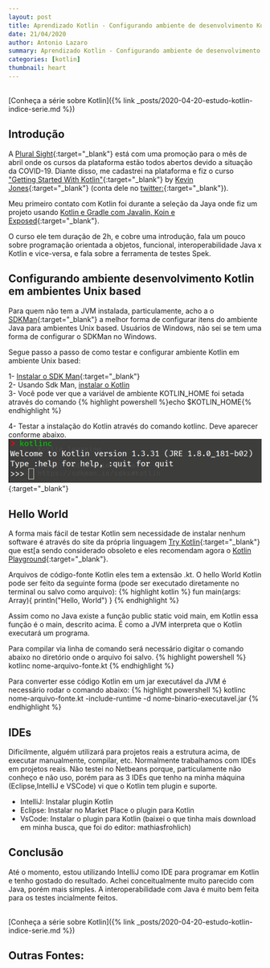 ```yaml
---
layout: post
title: Aprendizado Kotlin - Configurando ambiente de desenvolvimento Kotlin
date: 21/04/2020
author: Antonio Lazaro
summary: Aprendizado Kotlin - Configurando ambiente de desenvolvimento Kotlin
categories: [kotlin]
thumbnail: heart
---
```


<br/>
[Conheça a série sobre Kotlin]({% link _posts/2020-04-20-estudo-kotlin-indice-serie.md %})

## Introdução

A [Plural Sight](https://www.pluralsight.com/offer/2020/free-april-month){:target="\_blank"} está com uma promoção para o mês de abril onde os cursos da plataforma estão todos abertos devido a situação da COVID-19. Diante disso, me cadastrei na plataforma e fiz o curso ["Getting Started With Kotlin"](https://app.pluralsight.com/library/courses/8251eea9-5847-4881-bc94-1c3e0dc8b42e/table-of-contents){:target="\_blank"} by [Kevin Jones](https://app.pluralsight.com/profile/author/kevin-jones){:target="\_blank"} (conta dele no [twitter:](https://twitter.com/kevinrjones?lang=en){:target="\_blank"}).

Meu primeiro contato com Kotlin foi durante a seleção da Jaya onde fiz um projeto usando [Kotlin e Gradle com Javalin, Koin e Exposed](https://github.com/antoniolazaro/octo-events){:target="\_blank"}.

O curso ele tem duração de 2h, e cobre uma introdução, fala um pouco sobre programação orientada a objetos, funcional, interoperabilidade Java x Kotlin e vice-versa, e fala sobre a ferramenta de testes Spek.

## Configurando ambiente desenvolvimento Kotlin em ambientes Unix based

Para quem não tem a JVM instalada, particulamente, acho a o [SDKMan](https://sdkman.io/){:target="\_blank"} a melhor forma de configurar itens do ambiente Java para ambientes Unix based. Usuários de Windows, não sei se tem uma forma de configurar o SDKMan no Windows.

Segue passo a passo de como testar e configurar ambiente Kotlin em ambiente Unix based:

1- [Instalar o SDK Man](https://sdkman.io/install){:target="\_blank"}
<br/>2- Usando Sdk Man, [instalar o Kotlin](https://sdkman.io/sdks#kotlin)
<br/>3- Você pode ver que a variável de ambiente KOTLIN_HOME foi setada através do comando {% highlight powershell %}echo \$KOTLIN_HOME{% endhighlight %}

4- Testar a instalação do Kotlin através do comando kotlinc. Deve aparecer conforme abaixo.
![](/static/img/kotlin/kotlin-demo.png){:target="\_blank"}

## Hello World

A forma mais fácil de testar Kotlin sem necessidade de instalar nenhum software é através do site da própria linguagem [Try Kotlin](https://try.kotlinlang.org/#/Examples/Hello,%20world!/Simplest%20version/Simplest%20version.kt){:target="\_blank"} que est[a sendo considerado obsoleto e eles recomendam agora o [Kotlin Playground](https://play.kotlinlang.org){:target="\_blank"}.

Arquivos de código-fonte Kotlin eles tem a extensão .kt. O hello World Kotlin pode ser feito da seguinte forma (pode ser executado diretamente no terminal ou salvo como arquivo):
{% highlight kotlin %}
fun main(args: Array<String>){
println("Hello, World")
}
{% endhighlight %}

Assim como no Java existe a função public static void main, em Kotlin essa função é o main, descrito acima. É como a JVM interpreta que o Kotlin executará um programa.

Para compilar via linha de comando será necessário digitar o comando abaixo no diretório onde o arquivo foi salvo.
{% highlight powershell %}
kotlinc nome-arquivo-fonte.kt
{% endhighlight %}

Para converter esse código Kotlin em um jar executável da JVM é necessário rodar o comando abaixo:
{% highlight powershell %}
kotlinc nome-arquivo-fonte.kt -include-runtime -d nome-binario-executavel.jar
{% endhighlight %}

## IDEs

Dificilmente, alguém utilizará para projetos reais a estrutura acima, de executar manualmente, compilar, etc. Normalmente trabalhamos com IDEs em projetos reais. Não testei no Netbeans porque, particulamente não conheço e não uso, porém para as 3 IDEs que tenho na minha máquina (Eclipse,IntelliJ e VSCode) vi que o Kotlin tem plugin e suporte.

- IntelliJ: Instalar plugin Kotlin
- Eclipse: Instalar no Market Place o plugin para Kotlin
- VsCode: Instalar o plugin para Kotlin (baixei o que tinha mais download em minha busca, que foi do editor: mathiasfrohlich)

## Conclusão

Até o momento, estou utilizando IntelliJ como IDE para programar em Kotlin e tenho gostado do resultado. Achei conceitualmente muito parecido com Java, porém mais simples. A interoperabilidade com Java é muito bem feita para os testes incialmente feitos.

<br/>
[Conheça a série sobre Kotlin]({% link _posts/2020-04-20-estudo-kotlin-indice-serie.md %})

## Outras Fontes:
